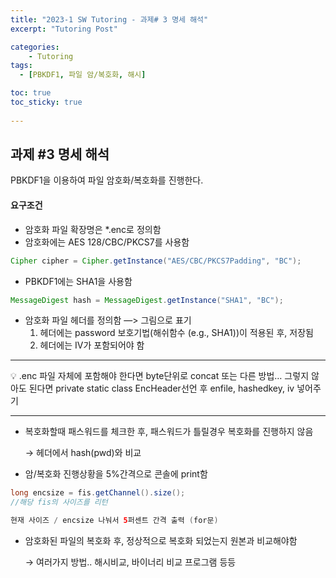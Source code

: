 ```yaml
---
title: "2023-1 SW Tutoring - 과제# 3 명세 해석"
excerpt: "Tutoring Post"

categories:
    - Tutoring
tags:
  - [PBKDF1, 파일 암/복호화, 해시]

toc: true
toc_sticky: true
 
---
```

## 과제 #3 명세 해석

PBKDF1을 이용하여 파일 암호화/복호화를 진행한다.

#### 요구조건

- 암호화 파일 확장명은 *.enc로 정의함
- 암호화에는 AES 128/CBC/PKCS7를 사용함

```java
Cipher cipher = Cipher.getInstance("AES/CBC/PKCS7Padding", "BC");
```

- PBKDF1에는 SHA1을 사용함

```java
MessageDigest hash = MessageDigest.getInstance("SHA1", "BC");
```

- 암호화 파일 헤더를 정의함 —> 그림으로 표기
    1. 헤더에는 password 보호기법(해쉬함수 (e.g., SHA1))이 적용된 후, 저장됨
    2. 헤더에는 IV가 포함되어야 함
---

<aside>
💡 .enc 파일 자체에 포함해야 한다면 byte단위로 concat 또는 다른 방법… 
그렇지 않아도 된다면 private static class EncHeader선언 후 enfile, hashedkey, iv 넣어주기

</aside>  

---
- 복호화할때 패스워드를 체크한 후, 패스워드가 틀릴경우 복호화를 진행하지 않음
    
    → 헤더에서 hash(pwd)와 비교
    
- 암/복호화 진행상황을 5%간격으로 콘솔에 print함

```java
long encsize = fis.getChannel().size();
//해당 fis의 사이즈를 리턴

현재 사이즈 / encsize 나눠서 5퍼센트 간격 출력 (for문)
```

- 암호화된 파일의 복호화 후, 정상적으로 복호화 되었는지 원본과 비교해야함
    
    → 여러가지 방법.. 해시비교, 바이너리 비교 프로그램 등등